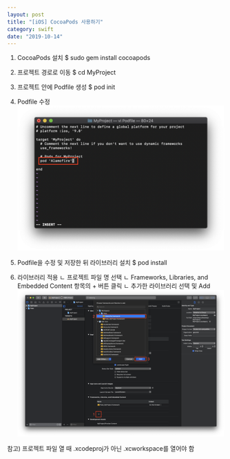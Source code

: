 ```yaml
---
layout: post
title: "[iOS] CocoaPods 사용하기"
category: swift
date: "2019-10-14"
---
```


1. CocoaPods 설치
$ sudo gem install cocoapods

2. 프로젝트 경로로 이동
$ cd MyProject

3. 프로젝트 안에 Podfile 생성
$ pod init

4. Podfile 수정
![img1](/img/2019-10-14-cocoapods-1.png)

5. Podfile을 수정 및 저장한 뒤 라이브러리 설치
$ pod install

6. 라이브러리 적용
 ㄴ 프로젝트 파일 명 선택
 ㄴ Frameworks, Libraries, and Embedded Content 항목의 + 버튼 클릭
 ㄴ 추가한 라이브러리 선택 및 Add
![img2](/img/2019-10-14-cocoapods-2.png)

참고) 프로젝트 파일 열 때 .xcodeproj가 아닌 .xcworkspace를 열어야 함


